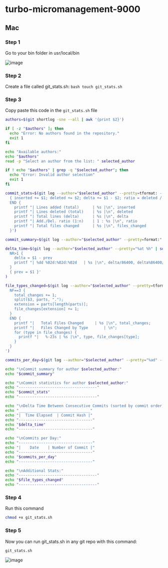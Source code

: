 # turbo-micromanagement-9000

## Mac
### Step 1
Go to your bin folder in usr/local/bin

![image](https://github.com/Markol17/turbo-micromanagement-9000/assets/19934640/0851d736-6edd-4d80-ae6d-3d02929e457d)

### Step 2
Create a file called git_stats.sh:
```bash touch git_stats.sh```

### Step 3
Copy paste this code in the ```git_stats.sh``` file
```bash
authors=$(git shortlog -sne --all | awk '{print $2}')

if [ -z "$authors" ]; then
  echo "Error: No authors found in the repository."
  exit 1
fi

echo "Available authors:"
echo "$authors"
read -p "Select an author from the list: " selected_author

if ! echo "$authors" | grep -q "$selected_author"; then
  echo "Error: Invalid author selection"
  exit 1
fi

commit_stats=$(git log --author="$selected_author" --pretty=tformat: --numstat | awk '
  { inserted += $1; deleted += $2; delta += $1 - $2; ratio = deleted / inserted; files_changed += NF / 3; }
  END {
    printf "| Lines added (total)      | %s |\n", inserted
    printf "| Lines deleted (total)    | %s |\n", deleted
    printf "| Total lines (delta)      | %s |\n", delta
    printf "| Add./Del. ratio (1:n)    | 1 : %s |\n", ratio
    printf "| Total files changed      | %s |\n", files_changed
  }')

commit_summary=$(git log --author="$selected_author" --pretty=format:"| %h | %ai | %s" --shortstat)

delta_time=$(git log --author="$selected_author" --pretty="%at %h" | sort -n | awk '
  NR>1 {
    delta = $1 - prev
    printf "| %dd %02d:%02d:%02d   | %s |\n", delta/86400, delta%86400/3600, delta%3600/60, delta%60, $2
  }
  { prev = $1 }'
)

file_types_changed=$(git log --author="$selected_author" --pretty=tformat: --numstat | awk '
  NF==3 {
    total_changes += 1;
    split($3, parts, ".");
    extension = parts[length(parts)];
    file_changes[extension] += 1;
  }
  END {
    printf "|   Total Files Changed     | %s |\n", total_changes;
    printf "|   Files Changed by Type       | \n";
    for (type in file_changes) {
      printf "|   %-23s | %s |\n", type, file_changes[type];
    }
  }
')

commits_per_day=$(git log --author="$selected_author" --pretty="%ad" --date=short | sort | uniq -c | awk '{printf "| %s |        %s        |\n", $2, $1}')

echo "\nCommit summary for author $selected_author:"
echo "$commit_summary"

echo "\nCommit statistics for author $selected_author:"
echo "-----------------------------------"
echo "$commit_stats"
echo "-----------------------------------"

echo "\nDelta Time Between Consecutive Commits (sorted by commit order):"
echo "________________________________"
echo "|  Time Elapsed  | Commit Hash |"
echo "---------------------------------"
echo "$delta_time"
echo "---------------------------------"

echo "\nCommits per Day:"
echo "---------------------------------"
echo "|    Date    | Number of Commit |"
echo "---------------------------------"
echo "$commits_per_day"
echo "---------------------------------"

echo "\nAdditional Stats:"
echo "-----------------------------------"
echo "$file_types_changed"
echo "-----------------------------------"
```

### Step 4
Run this command 
```bash 
chmod +x git_stats.sh
```

### Step 5

Now you can run git_stats.sh in any git repo with this command:
```bash
git_stats.sh
```
![image](https://github.com/Markol17/turbo-micromanagement-9000/assets/19934640/7e731934-f5a4-4d0b-8f6c-6982d7eb3925)

